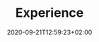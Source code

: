 ---
title: "Experience"
draft: false
date: 2020-09-21T12:59:23+02:00
translationKey: "experience"
---